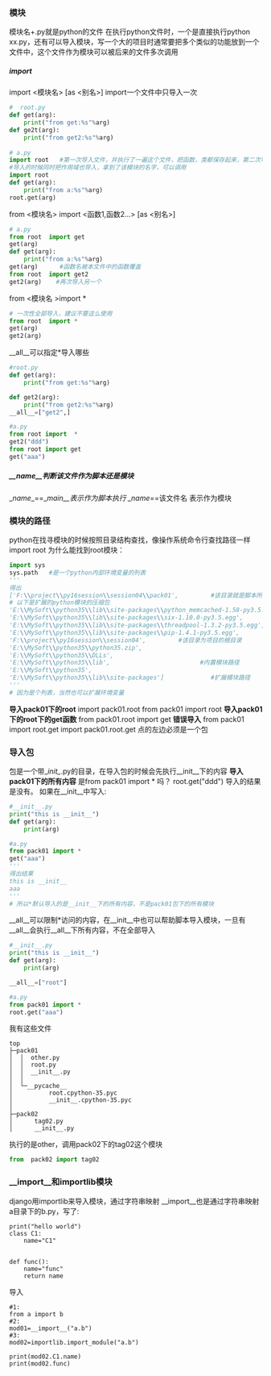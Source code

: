 ### 模块
模块名+.py就是python的文件
在执行python文件时，一个是直接执行python xx.py，还有可以导入模块，写一个大的项目时通常要把多个类似的功能放到一个文件中，这个文件作为模块可以被后来的文件多次调用

##### import
import <模块名> [as <别名>]
import一个文件中只导入一次
``` python
#  root.py
def get(arg):
    print("from get:%s"%arg)
def ge2t(arg):
    print("from get2:%s"%arg)
		
# a.py
import root   #第一次导入文件，并执行了一遍这个文件，把函数，类都保存起来，第二次导入时不在执行
#导入的时候同时把作用域也导入，拿到了该模块的名字，可以调用
import root
def get(arg):
    print("from a:%s"%arg)
root.get(arg)
```

from <模块名> import <函数1,函数2...> [as  <别名>]

``` python
# a.py
from root  import get
get(arg)
def get(arg):
    print("from a:%s"%arg)
get(arg)      #函数名被本文件中的函数覆盖
from root  import get2
get2(arg)    #再次导入另一个
```
from <模块名 >import \*
``` python
# 一次性全部导入，建议不要这么使用
from root  import *
get(arg)
get2(arg)
```
\__all__可以指定*导入哪些
```python
#root.py
def get(arg):
    print("from get:%s"%arg)

def get2(arg):
    print("from get2:%s"%arg)
__all__=["get2",]

#a.py
from root import  *
get2("ddd")
from root import get
get("aaa")
```

##### __name__判断该文件作为脚本还是模块
\__name__==__main__表示作为脚本执行
\__name__==该文件名 表示作为模块

### 模块的路径
python在找寻模块的时候按照目录结构查找，像操作系统命令行查找路径一样
import root 为什么能找到root模块：
```python
import sys
sys.path   #是一个python内部环境变量的列表
'''
得出
['F:\\project\\py16session\\session04\\pack01',         #该目录就是脚本所在的目录 ，在它同级下面的模块当然第一时间就能照出来
# 以下是扩展的python模块的压缩包
'E:\\MySoft\\python35\\lib\\site-packages\\python_memcached-1.58-py3.5.egg', 
'E:\\MySoft\\python35\\lib\\site-packages\\six-1.10.0-py3.5.egg', 
'E:\\MySoft\\python35\\lib\\site-packages\\threadpool-1.3.2-py3.5.egg', 
'E:\\MySoft\\python35\\lib\\site-packages\\pip-1.4.1-py3.5.egg', 
'F:\\project\\py16session\\session04',         #该目录为项目的根目录
'E:\\MySoft\\python35\\python35.zip', 
'E:\\MySoft\\python35\\DLLs', 
'E:\\MySoft\\python35\\lib',                         #内置模块路径
'E:\\MySoft\\python35',
'E:\\MySoft\\python35\\lib\\site-packages']             #扩展模块路径
'''
# 因为是个列表，当然也可以扩展环境变量
```
**导入pack01下的root**
import pack01.root
from pack01 import root
**导入pack01下的root下的get函数**
from pack01.root import get
**错误导入**
from pack01 import root.get
import pack01.root.get
点的左边必须是一个包

### 导入包
包是一个带\__init\__.py的目录，在导入包的时候会先执行\__init\__下的内容
**导入pack01下的所有内容**
是from pack01 import * 吗？
root.get("ddd")
导入的结果是没有。
如果在\__init\__中写入:
```python
#__init__.py
print("this is __init__")
def get(arg):
    print(arg)

#a.py
from pack01 import *
get("aaa")
'''
得出结果
this is __init__
aaa
'''
# 所以*默认导入的是__init__下的所有内容，不是pack01包下的所有模块
```
\__all\__可以限制\*访问的内容，在\__init\__中也可以帮助脚本导入模块，一旦有\__all\__会执行\__all\__下所有内容，不在全部导入
```  python
#__init__.py
print("this is __init__")
def get(arg):
    print(arg)

__all__=["root"]

#a.py
from pack01 import *
root.get("aaa")
```
我有这些文件
```
top
├─pack01
│  │  other.py
│  │  root.py
│  │  __init__.py
│  │
│  └─__pycache__
│          root.cpython-35.pyc
│          __init__.cpython-35.pyc
│
├─pack02
│      tag02.py
│      __init__.py
```
执行的是other，调用pack02下的tag02这个模块
```python
from  pack02 import tag02

```

### __import__和importlib模块
django用importlib来导入模块，通过字符串映射
__import__也是通过字符串映射
a目录下的b.py，写了:
```
print("hello world")
class C1:
    name="C1"


def func():
    name="func"
    return name
```
导入
```
#1:
from a import b
#2:
mod01=__import__("a.b")
#3:
mod02=importlib.import_module("a.b")

print(mod02.C1.name)
print(mod02.func)
```







